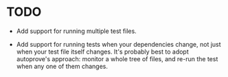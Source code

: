 TODO
====

* Add support for running multiple test files.

* Add support for running tests when your dependencies change, not just when
  your test file itself changes. It's probably best to adopt autoprove's
  approach: monitor a whole tree of files, and re-run the test when any one of
  them changes.
